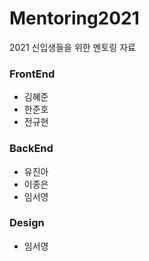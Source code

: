 # Mentoring2021
2021 신입생들을 위한 멘토링 자료

### FrontEnd
- 김혜준
- 한준호
- 전규현

### BackEnd
- 유진아
- 이종은
- 임서영

### Design
- 임서영
